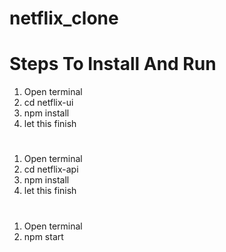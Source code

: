 # netflix_clone

# Steps To Install And Run

1. Open terminal
2. cd netflix-ui
3. npm install
4. let this finish

# #

1. Open terminal
2. cd netflix-api
3. npm install
4. let this finish


# #

1. Open terminal
2. npm start
